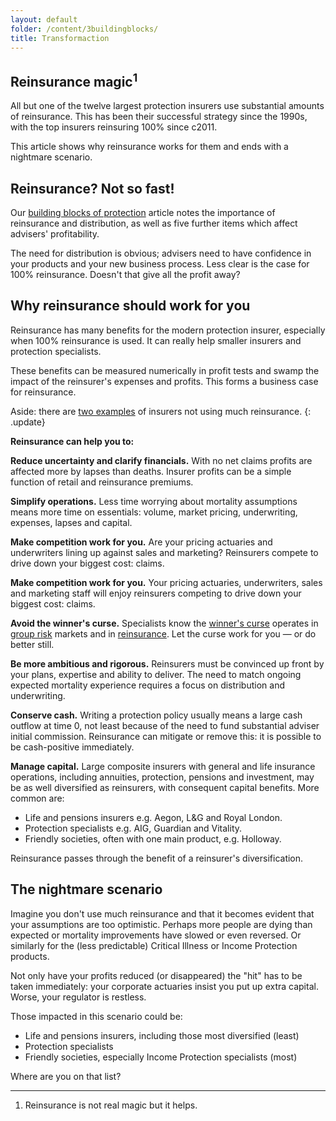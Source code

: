```yaml
---
layout: default
folder: /content/3buildingblocks/
title: Transformaction
---
```


## Reinsurance magic<sup>1</sup>

All but one of the twelve largest protection insurers use substantial amounts of reinsurance. This has been their successful strategy since the 1990s, with the top insurers reinsuring 100% since c2011.

This article shows why reinsurance works for them and ends with a nightmare scenario.

## Reinsurance? Not so fast!

Our [building blocks of protection](/content/3buildingblocks/) article notes the importance of reinsurance and distribution, as well as five further items which affect advisers' profitability.

The need for distribution is obvious; advisers need to have confidence in your products and your new business process. Less clear is the case for 100% reinsurance. Doesn't that give all the profit away?

## Why reinsurance should work for you

Reinsurance has many benefits for the modern protection insurer, especially when 100% reinsurance is used. It can really help smaller insurers and protection specialists.

These benefits can be measured numerically in profit tests and swamp the impact of the reinsurer's expenses and profits. This forms a business case for reinsurance.

Aside: there are [two examples](reinsurance-against.html) of insurers not using much reinsurance.
{: .update}

**Reinsurance can help you to:**

**Reduce uncertainty and clarify financials.** With no net claims profits are affected more by lapses than deaths. Insurer profits can be a simple function of retail and reinsurance premiums.

**Simplify operations.** Less time worrying about mortality assumptions means more time on essentials: volume, market pricing, underwriting, expenses, lapses and capital.

**Make competition work for you.** Are your pricing actuaries and underwriters lining up against sales and marketing? Reinsurers compete to drive down your biggest cost: claims.

**Make competition work for you.** Your pricing actuaries, underwriters, sales and marketing staff will enjoy reinsurers competing to drive down your biggest cost: claims.

**Avoid the winner's curse.** Specialists know the [winner's curse](https://en.wikipedia.org/wiki/Winner%27s_curse) operates in [group risk](https://www.actuaries.digital/2014/07/22/the-winners-curse/) markets and in [reinsurance](https://www.casact.org/education/clrs/2011/handouts/R3-Rozema.pdf). Let the curse work for you &mdash; or do better still.

**Be more ambitious and rigorous.** Reinsurers must be convinced up front by your plans, expertise and ability to deliver. The need to match ongoing expected mortality experience requires a focus on distribution and underwriting.

**Conserve cash.** Writing a protection policy usually means a large cash outflow at time 0, not least because of the need to fund substantial adviser initial commission. Reinsurance can mitigate or remove this: it is possible to be cash-positive immediately.

**Manage capital.** Large composite insurers with general and life insurance operations, including annuities, protection, pensions and investment, may be as well diversified as reinsurers, with consequent capital benefits. More common are:

+ Life and pensions insurers e.g. Aegon, L&amp;G and Royal London.
+ Protection specialists e.g. AIG, Guardian and Vitality.
+ Friendly societies, often with one main product, e.g. Holloway.

Reinsurance passes through the benefit of a reinsurer's diversification.

## The nightmare scenario

Imagine you don't use much reinsurance and that it becomes evident that your assumptions are too optimistic. Perhaps more people are dying than expected or mortality improvements have slowed or even reversed. Or similarly for the (less predictable) Critical Illness or Income Protection products.

Not only have your profits reduced (or disappeared) the "hit" has to be taken immediately: your corporate actuaries insist you put up extra capital. Worse, your regulator is restless.

Those impacted in this scenario could be:

+ Life and pensions insurers, including those most diversified (least)
+ Protection specialists
+ Friendly societies, especially Income Protection specialists (most)

Where are you on that list?

<hr />

1. Reinsurance is not real magic but it helps.
